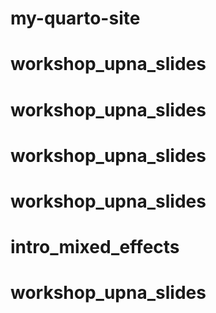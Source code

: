 # my-quarto-site
# workshop_upna_slides
# workshop_upna_slides
# workshop_upna_slides
# workshop_upna_slides
# intro_mixed_effects
# workshop_upna_slides
